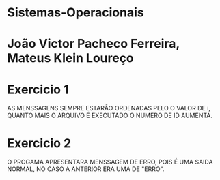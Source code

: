# Sistemas-Operacionais
# João Victor Pacheco Ferreira, Mateus Klein Loureço
# Exercicio 1 
AS MENSSAGENS SEMPRE ESTARÃO ORDENADAS PELO O VALOR DE i, QUANTO MAIS O ARQUIVO É EXECUTADO O NUMERO DE ID AUMENTA.
# Exercicio 2
O PROGAMA APRESENTARA MENSSAGEM DE ERRO, POIS É UMA SAIDA NORMAL, NO CASO A ANTERIOR ERA UMA DE "ERRO".

